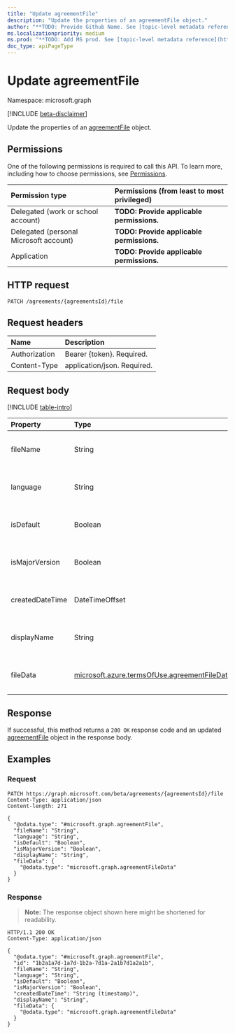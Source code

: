 ```yaml
---
title: "Update agreementFile"
description: "Update the properties of an agreementFile object."
author: "**TODO: Provide Github Name. See [topic-level metadata reference](https://msgo.azurewebsites.net/add/document/guidelines/metadata.html#topic-level-metadata)**"
ms.localizationpriority: medium
ms.prod: "**TODO: Add MS prod. See [topic-level metadata reference](https://msgo.azurewebsites.net/add/document/guidelines/metadata.html#topic-level-metadata)**"
doc_type: apiPageType
---
```


# Update agreementFile
Namespace: microsoft.graph

[!INCLUDE [beta-disclaimer](../../includes/beta-disclaimer.md)]

Update the properties of an [agreementFile](../resources/agreementfile.md) object.

## Permissions
One of the following permissions is required to call this API. To learn more, including how to choose permissions, see [Permissions](/graph/permissions-reference).

|Permission type|Permissions (from least to most privileged)|
|:---|:---|
|Delegated (work or school account)|**TODO: Provide applicable permissions.**|
|Delegated (personal Microsoft account)|**TODO: Provide applicable permissions.**|
|Application|**TODO: Provide applicable permissions.**|

## HTTP request

<!-- {
  "blockType": "ignored"
}
-->
``` http
PATCH /agreements/{agreementsId}/file
```

## Request headers
|Name|Description|
|:---|:---|
|Authorization|Bearer {token}. Required.|
|Content-Type|application/json. Required.|

## Request body
[!INCLUDE [table-intro](../../includes/update-property-table-intro.md)]


|Property|Type|Description|
|:---|:---|:---|
|fileName|String|**TODO: Add Description** Inherited from [agreementFileProperties](../resources/agreementfileproperties.md). Optional.|
|language|String|**TODO: Add Description** Inherited from [agreementFileProperties](../resources/agreementfileproperties.md). Optional.|
|isDefault|Boolean|**TODO: Add Description** Inherited from [agreementFileProperties](../resources/agreementfileproperties.md). Optional.|
|isMajorVersion|Boolean|**TODO: Add Description** Inherited from [agreementFileProperties](../resources/agreementfileproperties.md). Optional.|
|createdDateTime|DateTimeOffset|**TODO: Add Description** Inherited from [agreementFileProperties](../resources/agreementfileproperties.md). Optional.|
|displayName|String|**TODO: Add Description** Inherited from [agreementFileProperties](../resources/agreementfileproperties.md). Optional.|
|fileData|[microsoft.azure.termsOfUse.agreementFileData](../resources/agreementfiledata.md)|**TODO: Add Description** Inherited from [agreementFileProperties](../resources/agreementfileproperties.md). Optional.|



## Response

If successful, this method returns a `200 OK` response code and an updated [agreementFile](../resources/agreementfile.md) object in the response body.

## Examples

### Request
<!-- {
  "blockType": "request",
  "name": "update_agreementfile"
}
-->
``` http
PATCH https://graph.microsoft.com/beta/agreements/{agreementsId}/file
Content-Type: application/json
Content-length: 271

{
  "@odata.type": "#microsoft.graph.agreementFile",
  "fileName": "String",
  "language": "String",
  "isDefault": "Boolean",
  "isMajorVersion": "Boolean",
  "displayName": "String",
  "fileData": {
    "@odata.type": "microsoft.graph.agreementFileData"
  }
}
```


### Response
>**Note:** The response object shown here might be shortened for readability.
<!-- {
  "blockType": "response",
  "truncated": true
}
-->
``` http
HTTP/1.1 200 OK
Content-Type: application/json

{
  "@odata.type": "#microsoft.graph.agreementFile",
  "id": "1b2a1a7d-1a7d-1b2a-7d1a-2a1b7d1a2a1b",
  "fileName": "String",
  "language": "String",
  "isDefault": "Boolean",
  "isMajorVersion": "Boolean",
  "createdDateTime": "String (timestamp)",
  "displayName": "String",
  "fileData": {
    "@odata.type": "microsoft.graph.agreementFileData"
  }
}
```

